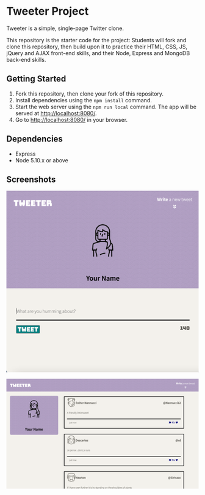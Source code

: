 # Tweeter Project

Tweeter is a simple, single-page Twitter clone.

This repository is the starter code for the project: Students will fork and clone this repository, then build upon it to practice their HTML, CSS, JS, jQuery and AJAX front-end skills, and their Node, Express and MongoDB back-end skills.

## Getting Started

1. Fork this repository, then clone your fork of this repository.
2. Install dependencies using the `npm install` command.
3. Start the web server using the `npm run local` command. The app will be served at <http://localhost:8080/>.
4. Go to <http://localhost:8080/> in your browser.

## Dependencies

- Express
- Node 5.10.x or above

## Screenshots

!["Screenshot of landing page for tablet view"](https://github.com/stephanie-gr/tweeter/blob/main/docs/Landing%20page%20for%20tablet%20screen.png?raw=true)

!["Screenshot of tweet display for desktop"](https://github.com/stephanie-gr/tweeter/blob/main/docs/tweet%20page%20for%20desktop%20screen.png?raw=true)
